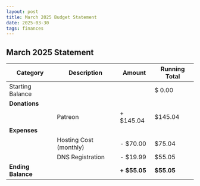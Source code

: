 ```yaml
---
layout: post
title: March 2025 Budget Statement
date: 2025-03-30
tags: finances
---
```


## March 2025 Statement

| Category | Description | Amount | Running Total |
|----------|-------------|--------|---------------|
| Starting Balance |  |  | $ 0.00 |
| **Donations** | | | |
| | Patreon | + $145.04| $145.04 |
| **Expenses** | | | |
| | Hosting Cost (monthly) | - $70.00 | $75.04 |
| | DNS Registration | - $19.99 | $55.05 |
| **Ending Balance** |  | **+ $55.05** | **$55.05** |